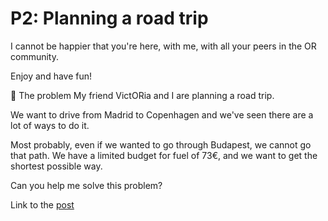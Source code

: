# P2: Planning a road trip

I cannot be happier that you're here, with me, with all your peers in the OR community.

Enjoy and have fun!

🧠 The problem
My friend VictORia and I are planning a road trip.

We want to drive from Madrid to Copenhagen and we've seen there are a lot of ways to do it.

Most probably, even if we wanted to go through Budapest, we cannot go that path. We have a limited budget for fuel of 73€, and we want to get the shortest possible way.

Can you help me solve this problem?

Link to the [post](https://www.linkedin.com/posts/borjamenendezmoreno_operationsresearch-activity-7269256528551944194-k83A?utm_source=share&utm_medium=member_desktop)
